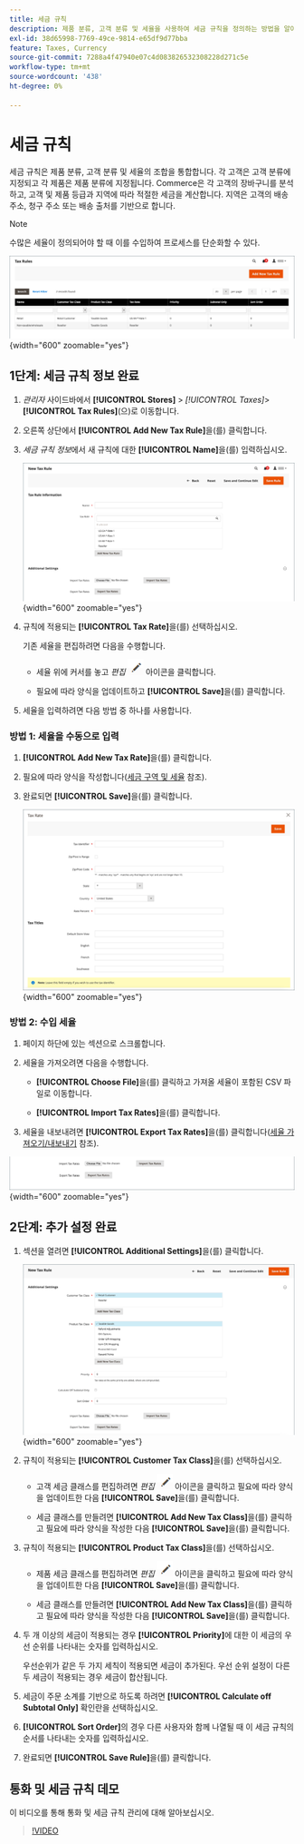 ```yaml
---
title: 세금 규칙
description: 제품 분류, 고객 분류 및 세율을 사용하여 세금 규칙을 정의하는 방법을 알아봅니다.
exl-id: 38d65998-7769-49ce-9814-e65df9d77bba
feature: Taxes, Currency
source-git-commit: 7288a4f47940e07c4d083826532308228d271c5e
workflow-type: tm+mt
source-wordcount: '438'
ht-degree: 0%

---
```


# 세금 규칙

세금 규칙은 제품 분류, 고객 분류 및 세율의 조합을 통합합니다. 각 고객은 고객 분류에 지정되고 각 제품은 제품 분류에 지정됩니다. Commerce은 각 고객의 장바구니를 분석하고, 고객 및 제품 등급과 지역에 따라 적절한 세금을 계산합니다. 지역은 고객의 배송 주소, 청구 주소 또는 배송 출처를 기반으로 합니다.

>[!NOTE]
>
>수많은 세율이 정의되어야 할 때 이를 수입하여 프로세스를 단순화할 수 있다.

![세금 규칙](./assets/tax-rules.png){width="600" zoomable="yes"}

## 1단계: 세금 규칙 정보 완료

1. _관리자_ 사이드바에서 **[!UICONTROL Stores]** > _[!UICONTROL Taxes]_>**[!UICONTROL Tax Rules]**(으)로 이동합니다.

1. 오른쪽 상단에서 **[!UICONTROL Add New Tax Rule]**&#x200B;을(를) 클릭합니다.

1. _세금 규칙 정보_&#x200B;에서 새 규칙에 대한 **[!UICONTROL Name]**&#x200B;을(를) 입력하십시오.

   ![세금 규칙 정보](./assets/tax-rule-information.png){width="600" zoomable="yes"}

1. 규칙에 적용되는 **[!UICONTROL Tax Rate]**&#x200B;을(를) 선택하십시오.

   기존 세율을 편집하려면 다음을 수행합니다.

   - 세율 위에 커서를 놓고 _편집_ ![연필 아이콘](../assets/icon-edit-pencil.png) 아이콘을 클릭합니다.

   - 필요에 따라 양식을 업데이트하고 **[!UICONTROL Save]**&#x200B;을(를) 클릭합니다.

1. 세율을 입력하려면 다음 방법 중 하나를 사용합니다.

### 방법 1: 세율을 수동으로 입력

1. **[!UICONTROL Add New Tax Rate]**&#x200B;을(를) 클릭합니다.

1. 필요에 따라 양식을 작성합니다([세금 구역 및 세율](tax-zones-rates.md) 참조).

1. 완료되면 **[!UICONTROL Save]**&#x200B;을(를) 클릭합니다.

   ![새 세율](./assets/tax-rate-create-new.png){width="600" zoomable="yes"}

### 방법 2: 수입 세율

1. 페이지 하단에 있는 섹션으로 스크롤합니다.

1. 세율을 가져오려면 다음을 수행합니다.

   - **[!UICONTROL Choose File]**&#x200B;을(를) 클릭하고 가져올 세율이 포함된 CSV 파일로 이동합니다.

   - **[!UICONTROL Import Tax Rates]**&#x200B;을(를) 클릭합니다.

1. 세율을 내보내려면 **[!UICONTROL Export Tax Rates]**&#x200B;을(를) 클릭합니다([세율 가져오기/내보내기](../systems/data-transfer-tax-rates.md) 참조).

![세율 가져오기/내보내기](./assets/tax-rule-new-import-export.png){width="600" zoomable="yes"}

## 2단계: 추가 설정 완료

1. 섹션을 열려면 **[!UICONTROL Additional Settings]**&#x200B;을(를) 클릭합니다.

   ![세금 규칙에 대한 추가 설정](./assets/tax-class-additional-settings.png){width="600" zoomable="yes"}

1. 규칙이 적용되는 **[!UICONTROL Customer Tax Class]**&#x200B;을(를) 선택하십시오.

   - 고객 세금 클래스를 편집하려면 _편집_ ![연필 아이콘](../assets/icon-edit-pencil.png) 아이콘을 클릭하고 필요에 따라 양식을 업데이트한 다음 **[!UICONTROL Save]**&#x200B;을(를) 클릭합니다.

   - 세금 클래스를 만들려면 **[!UICONTROL Add New Tax Class]**&#x200B;을(를) 클릭하고 필요에 따라 양식을 작성한 다음 **[!UICONTROL Save]**&#x200B;을(를) 클릭합니다.

1. 규칙이 적용되는 **[!UICONTROL Product Tax Class]**&#x200B;을(를) 선택하십시오.

   - 제품 세금 클래스를 편집하려면 _편집_ ![연필 아이콘](../assets/icon-edit-pencil.png) 아이콘을 클릭하고 필요에 따라 양식을 업데이트한 다음 **[!UICONTROL Save]**&#x200B;을(를) 클릭합니다.

   - 세금 클래스를 만들려면 **[!UICONTROL Add New Tax Class]**&#x200B;을(를) 클릭하고 필요에 따라 양식을 작성한 다음 **[!UICONTROL Save]**&#x200B;을(를) 클릭합니다.

1. 두 개 이상의 세금이 적용되는 경우 **[!UICONTROL Priority]**&#x200B;에 대한 이 세금의 우선 순위를 나타내는 숫자를 입력하십시오.

   우선순위가 같은 두 가지 세칙이 적용되면 세금이 추가된다. 우선 순위 설정이 다른 두 세금이 적용되는 경우 세금이 합산됩니다.

1. 세금이 주문 소계를 기반으로 하도록 하려면 **[!UICONTROL Calculate off Subtotal Only]** 확인란을 선택하십시오.

1. **[!UICONTROL Sort Order]**&#x200B;의 경우 다른 사용자와 함께 나열될 때 이 세금 규칙의 순서를 나타내는 숫자를 입력하십시오.

1. 완료되면 **[!UICONTROL Save Rule]**&#x200B;을(를) 클릭합니다.

## 통화 및 세금 규칙 데모

이 비디오를 통해 통화 및 세금 규칙 관리에 대해 알아보십시오.

>[!VIDEO](https://video.tv.adobe.com/v/343657/?quality=12&learn=on)
